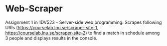 # Web-Scraper
Assignment 1 in 1DV523 - Server-side web programming. Scrapes following URIs (https://courselab.lnu.se/scraper-site-1, https://courselab.lnu.se/scraper-site-2) to find a match in schedule among 3 people and displays results in the console.
